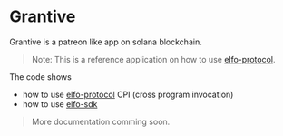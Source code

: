 # Grantive

Grantive is a patreon like app on solana blockchain. 

> Note: This is a reference application on how to use [elfo-protocol](https://github.com/elfo-protocol/elfo-core).

The code shows 
- how to use [elfo-protocol](https://github.com/elfo-protocol/elfo-core) CPI (cross program invocation) 
- how to use [elfo-sdk](ttps://github.com/elfo-protocol/elfo-sdk)


> More documentation comming soon. 
